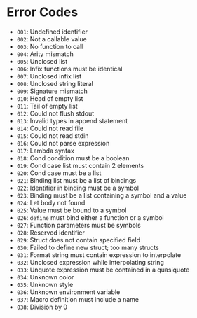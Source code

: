 # Error Codes

- `001`: Undefined identifier
- `002`: Not a callable value
- `003`: No function to call
- `004`: Arity mismatch
- `005`: Unclosed list
- `006`: Infix functions must be identical
- `007`: Unclosed infix list
- `008`: Unclosed string literal
- `009`: Signature mismatch
- `010`: Head of empty list
- `011`: Tail of empty list
- `012`: Could not flush stdout
- `013`: Invalid types in append statement
- `014`: Could not read file
- `015`: Could not read stdin
- `016`: Could not parse expression
- `017`: Lambda syntax
- `018`: Cond condition must be a boolean
- `019`: Cond case list must contain 2 elements
- `020`: Cond case must be a list
- `021`: Binding list must be a list of bindings
- `022`: Identifier in binding must be a symbol
- `023`: Binding must be a list containing a symbol and a value
- `024`: Let body not found
- `025`: Value must be bound to a symbol
- `026`: `define` must bind either a function or a symbol
- `027`: Function parameters must be symbols
- `028`: Reserved identifier
- `029`: Struct does not contain specified field
- `030`: Failed to define new struct; too many structs
- `031`: Format string must contain expression to interpolate
- `032`: Unclosed expression while interpolating string
- `033`: Unquote expression must be contained in a quasiquote
- `034`: Unknown color
- `035`: Unknown style
- `036`: Unknown environment variable
- `037`: Macro definition must include a name
- `038`: Division by 0
